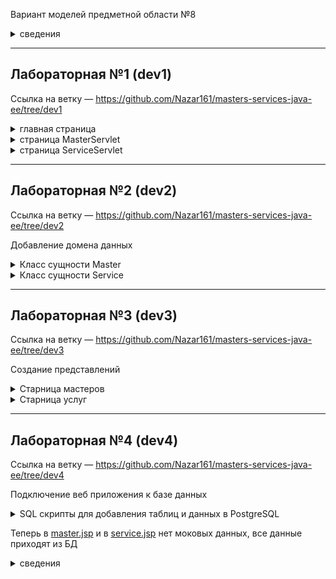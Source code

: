 Вариант моделей предметной области №8
<Details><Summary>сведения</Summary>

<img width="802" alt="image" src="https://user-images.githubusercontent.com/49819458/236662344-ed04312d-95d5-453b-814a-d5fce1b4438e.png">

</Details>

---
Лабораторная №1 (dev1)
---

Ссылка на ветку — https://github.com/Nazar161/masters-services-java-ee/tree/dev1

<Details><Summary>главная страница</Summary>

![image](https://user-images.githubusercontent.com/49819458/236663298-b9cc4107-d447-4129-aea2-2b470f979cdf.png)
Логотип перенес с прошлого Spring проекта
</Details>

<Details><Summary>страница MasterServlet</Summary>

![image](https://user-images.githubusercontent.com/49819458/236663561-af2f1951-c47b-454f-9ef8-4361d0050b8b.png)

</Details>

<Details><Summary>страница ServiceServlet</Summary>

![image](https://user-images.githubusercontent.com/49819458/236663614-b915a378-c9af-4c3d-81c7-22248d4aa525.png)

</Details>

---
Лабораторная №2 (dev2)
---

Ссылка на ветку — https://github.com/Nazar161/masters-services-java-ee/tree/dev2

Добавление домена данных
<Details><Summary>Класс сущности Master</Summary>

https://github.com/Nazar161/masters-services-java-ee/blob/a3b4a85cc19d28b619e786c43b6a32adbb533096/src/main/java/domain/Master.java#L1-L68
</Details>

<Details><Summary>Класс сущности Service</Summary>

https://github.com/Nazar161/masters-services-java-ee/blob/a3b4a85cc19d28b619e786c43b6a32adbb533096/src/main/java/domain/Service.java#L1-L101

</Details>

---
Лабораторная №3 (dev3)
---

Ссылка на ветку — https://github.com/Nazar161/masters-services-java-ee/tree/dev3

Создание представлений
<Details><Summary>Старница мастеров</Summary>

<img width="1438" alt="image" src="https://user-images.githubusercontent.com/49819458/236684079-1cc6b2bb-79b2-41ca-8b49-1c5157a670d7.png">
</Details>

<Details><Summary>Старница услуг</Summary>

<img width="1436" alt="image" src="https://user-images.githubusercontent.com/49819458/236684122-ec96247b-e65f-4ddc-88a6-845d93ca1746.png">

</Details>

---
Лабораторная №4 (dev4)
---

Ссылка на ветку — https://github.com/Nazar161/masters-services-java-ee/tree/dev4

Подключение веб приложения к базе данных
<Details><Summary>SQL скрипты для добавления таблиц и данных в PostgreSQL</Summary>

![image](https://user-images.githubusercontent.com/49819458/236699332-42f5c542-7091-4282-81d3-c6e345b8d6c9.png)
![image](https://user-images.githubusercontent.com/49819458/236699345-ac70df48-16f0-46c6-ab04-ee5246ef12bd.png)

</Details>

Теперь в [master.jsp](https://github.com/Nazar161/masters-services-java-ee/blob/dev4/src/main/webapp/views/master.jsp) и в [service.jsp](https://github.com/Nazar161/masters-services-java-ee/blob/dev4/src/main/webapp/views/service.jsp) нет моковых данных, все данные приходят из БД
<Details><Summary>сведения</Summary>

<img width="616" alt="image" src="https://user-images.githubusercontent.com/49819458/236705532-515c246e-ee7b-4541-9585-2fee2f667a66.png">

<img width="1407" alt="image" src="https://user-images.githubusercontent.com/49819458/236705587-bd412809-ca4a-4b24-abb7-fd940913a79b.png">

<img width="1401" alt="image" src="https://user-images.githubusercontent.com/49819458/236705570-927220ad-b340-418b-b9fe-193cc383bbbd.png">

</Details>
